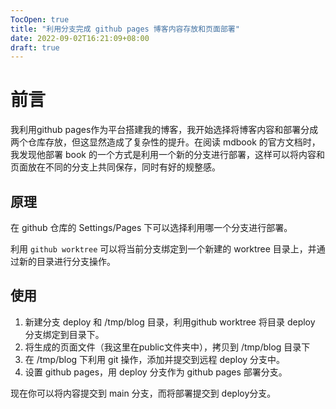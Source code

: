 ```yaml
---
TocOpen: true
title: "利用分支完成 github pages 博客内容存放和页面部署"
date: 2022-09-02T16:21:09+08:00
draft: true
---
```


# 前言

我利用github pages作为平台搭建我的博客，我开始选择将博客内容和部署分成两个仓库存放，但这显然造成了复杂性的提升。在阅读 mdbook 的官方文档时，我发现他部署 book 的一个方式是利用一个新的分支进行部署，这样可以将内容和页面放在不同的分支上共同保存，同时有好的规整感。      

## 原理
在 github 仓库的 Settings/Pages 下可以选择利用哪一个分支进行部署。

利用 `github worktree` 可以将当前分支绑定到一个新建的 worktree 目录上，并通过新的目录进行分支操作。

## 使用
1. 新建分支 deploy 和 /tmp/blog 目录，利用github worktree 将目录 deploy 分支绑定到目录下。
2. 将生成的页面文件（我这里在public文件夹中），拷贝到 /tmp/blog 目录下
3. 在 /tmp/blog 下利用 git 操作，添加并提交到远程 deploy 分支中。
4. 设置 github pages，用 deploy 分支作为 github pages 部署分支。

现在你可以将内容提交到 main 分支，而将部署提交到 deploy分支。
